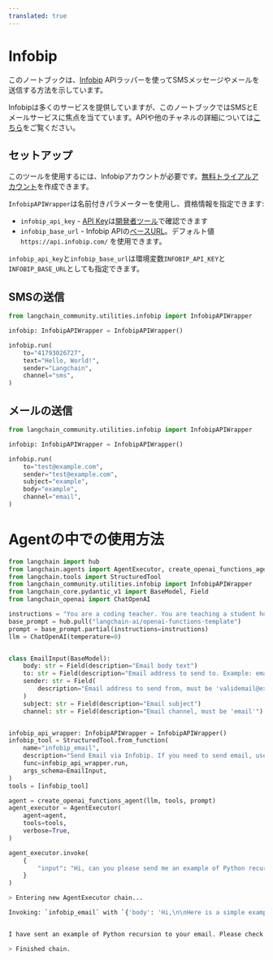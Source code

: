 ```yaml
---
translated: true
---
```


# Infobip

このノートブックは、[Infobip](https://www.infobip.com/) APIラッパーを使ってSMSメッセージやメールを送信する方法を示しています。

Infobipは多くのサービスを提供していますが、このノートブックではSMSとEメールサービスに焦点を当てています。APIや他のチャネルの詳細については[こちら](https://www.infobip.com/docs/api)をご覧ください。

## セットアップ

このツールを使用するには、Infobipアカウントが必要です。[無料トライアルアカウント](https://www.infobip.com/docs/essentials/free-trial)を作成できます。

`InfobipAPIWrapper`は名前付きパラメーターを使用し、資格情報を指定できます:

- `infobip_api_key` - [API Key](https://www.infobip.com/docs/essentials/api-authentication#api-key-header)は[開発者ツール](https://portal.infobip.com/dev/api-keys)で確認できます
- `infobip_base_url` - Infobip APIの[ベースURL](https://www.infobip.com/docs/essentials/base-url)。デフォルト値 `https://api.infobip.com/` を使用できます。

`infobip_api_key`と`infobip_base_url`は環境変数`INFOBIP_API_KEY`と`INFOBIP_BASE_URL`としても指定できます。

## SMSの送信

```python
from langchain_community.utilities.infobip import InfobipAPIWrapper

infobip: InfobipAPIWrapper = InfobipAPIWrapper()

infobip.run(
    to="41793026727",
    text="Hello, World!",
    sender="Langchain",
    channel="sms",
)
```

## メールの送信

```python
from langchain_community.utilities.infobip import InfobipAPIWrapper

infobip: InfobipAPIWrapper = InfobipAPIWrapper()

infobip.run(
    to="test@example.com",
    sender="test@example.com",
    subject="example",
    body="example",
    channel="email",
)
```

# Agentの中での使用方法

```python
from langchain import hub
from langchain.agents import AgentExecutor, create_openai_functions_agent
from langchain.tools import StructuredTool
from langchain_community.utilities.infobip import InfobipAPIWrapper
from langchain_core.pydantic_v1 import BaseModel, Field
from langchain_openai import ChatOpenAI

instructions = "You are a coding teacher. You are teaching a student how to code. The student asks you a question. You answer the question."
base_prompt = hub.pull("langchain-ai/openai-functions-template")
prompt = base_prompt.partial(instructions=instructions)
llm = ChatOpenAI(temperature=0)


class EmailInput(BaseModel):
    body: str = Field(description="Email body text")
    to: str = Field(description="Email address to send to. Example: email@example.com")
    sender: str = Field(
        description="Email address to send from, must be 'validemail@example.com'"
    )
    subject: str = Field(description="Email subject")
    channel: str = Field(description="Email channel, must be 'email'")


infobip_api_wrapper: InfobipAPIWrapper = InfobipAPIWrapper()
infobip_tool = StructuredTool.from_function(
    name="infobip_email",
    description="Send Email via Infobip. If you need to send email, use infobip_email",
    func=infobip_api_wrapper.run,
    args_schema=EmailInput,
)
tools = [infobip_tool]

agent = create_openai_functions_agent(llm, tools, prompt)
agent_executor = AgentExecutor(
    agent=agent,
    tools=tools,
    verbose=True,
)

agent_executor.invoke(
    {
        "input": "Hi, can you please send me an example of Python recursion to my email email@example.com"
    }
)
```

```bash
> Entering new AgentExecutor chain...

Invoking: `infobip_email` with `{'body': 'Hi,\n\nHere is a simple example of a recursive function in Python:\n\n```\ndef factorial(n):\n    if n == 1:\n        return 1\n    else:\n        return n * factorial(n-1)\n```\n\nThis function calculates the factorial of a number. The factorial of a number is the product of all positive integers less than or equal to that number. The function calls itself with a smaller argument until it reaches the base case where n equals 1.\n\nBest,\nCoding Teacher', 'to': 'email@example.com', 'sender': 'validemail@example.com', 'subject': 'Python Recursion Example', 'channel': 'email'}`


I have sent an example of Python recursion to your email. Please check your inbox.

> Finished chain.
```
